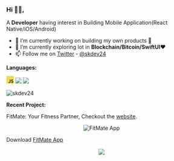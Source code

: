 ### Hi 👋🏼,
A **Developer** having interest in Building Mobile Application(React Native/iOS/Android)
- 🔭 I’m currently working on building my own products 🚀
- 🌱 I’m currently exploring lot in **Blockchain/Bitcoin/SwiftUI❤️**
- 📫 Follow me on [Twitter](https://twitter.com/skdev24) - [@skdev24](https://twitter.com/skdev24)

**Languages:**  

<code><img height="20" src="https://raw.githubusercontent.com/github/explore/80688e429a7d4ef2fca1e82350fe8e3517d3494d/topics/javascript/javascript.png"></code>
<code><img height="20" src="https://reactnative.dev/img/header_logo.svg"></code>
<code><img height="20" src="https://developer.apple.com/assets/elements/icons/swift/swift-64x64_2x.png"></code>
<p><img src="https://github-readme-stats.vercel.app/api/top-langs?username=skdev24&show_icons=true&locale=en&theme=midnight-purple" alt="skdev24" /></p>


**Recent Project:**  

FitMate: Your Fitness Partner, Checkout the [website](https://fitmateai.app).

<p align="center">
  <img src="https://github.com/skdev24/skdev24/assets/16745006/b249c030-5d95-4917-88cb-c98a8d4cf02d" alt="FitMate App" height="420" loading="lazy"/>
</p>

Download [FitMate App](https://fitmateai.app/download) 


<p align="center">
  <img align='center' src="https://visitor-badge.laobi.icu/badge?page_id=skdev24.visitor-badge">
</p>

